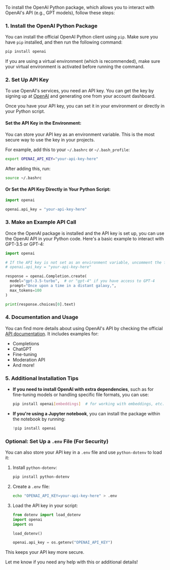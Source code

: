 To install the OpenAI Python package, which allows you to interact with OpenAI's API (e.g., GPT models), follow these steps:

### 1. **Install the OpenAI Python Package**

You can install the official OpenAI Python client using `pip`. Make sure you have `pip` installed, and then run the following command:

```bash
pip install openai
```

If you are using a virtual environment (which is recommended), make sure your virtual environment is activated before running the command.

### 2. **Set Up API Key**

To use OpenAI's services, you need an API key. You can get the key by signing up at [OpenAI](https://platform.openai.com/signup) and generating one from your account dashboard.

Once you have your API key, you can set it in your environment or directly in your Python script.

#### Set the API Key in the Environment:
You can store your API key as an environment variable. This is the most secure way to use the key in your projects.

For example, add this to your `~/.bashrc` or `~/.bash_profile`:

```bash
export OPENAI_API_KEY="your-api-key-here"
```

After adding this, run:

```bash
source ~/.bashrc
```

#### Or Set the API Key Directly in Your Python Script:

```python
import openai

openai.api_key = "your-api-key-here"
```

### 3. **Make an Example API Call**

Once the OpenAI package is installed and the API key is set up, you can use the OpenAI API in your Python code. Here's a basic example to interact with GPT-3.5 or GPT-4:

```python
import openai

# If the API key is not set as an environment variable, uncomment the following line:
# openai.api_key = "your-api-key-here"

response = openai.Completion.create(
  model="gpt-3.5-turbo",  # or "gpt-4" if you have access to GPT-4
  prompt="Once upon a time in a distant galaxy,",
  max_tokens=100
)

print(response.choices[0].text)
```

### 4. **Documentation and Usage**

You can find more details about using OpenAI's API by checking the official [API documentation](https://platform.openai.com/docs/). It includes examples for:
- Completions
- ChatGPT
- Fine-tuning
- Moderation API
- And more!

### 5. **Additional Installation Tips**

- **If you need to install OpenAI with extra dependencies**, such as for fine-tuning models or handling specific file formats, you can use:
  
  ```bash
  pip install openai[embeddings]  # for working with embeddings, etc.
  ```

- **If you're using a Jupyter notebook**, you can install the package within the notebook by running:
  
  ```python
  !pip install openai
  ```

### Optional: Set Up a `.env` File (For Security)

You can also store your API key in a `.env` file and use `python-dotenv` to load it:

1. Install `python-dotenv`:
   ```bash
   pip install python-dotenv
   ```

2. Create a `.env` file:
   ```bash
   echo "OPENAI_API_KEY=your-api-key-here" > .env
   ```

3. Load the API key in your script:

   ```python
   from dotenv import load_dotenv
   import openai
   import os

   load_dotenv()

   openai.api_key = os.getenv("OPENAI_API_KEY")
   ```

This keeps your API key more secure.

Let me know if you need any help with this or additional details!
